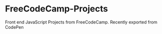 # FreeCodeCamp-Projects
Front end JavaScript Projects from FreeCodeCamp. Recently exported from CodePen
